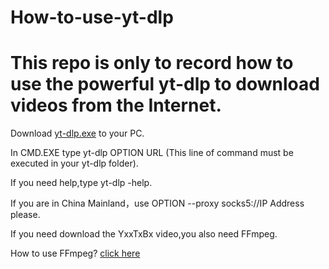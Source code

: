# How-to-use-yt-dlp

# This repo is only to record how to use the powerful yt-dlp to download videos from the Internet.

Download [yt-dlp.exe](https://github.com/yt-dlp/yt-dlp/releases) to your PC.

In CMD.EXE type yt-dlp OPTION URL (This line of command must be executed in your yt-dlp folder).

If you need help,type yt-dlp -help.

If you are in China Mainland，use OPTION --proxy socks5://IP Address please.

If you need download the YxxTxBx video,you also need FFmpeg. 

How to use FFmpeg? [click here](https://github.com/RainbowXiaobo/How-to-use-FFmpeg)
